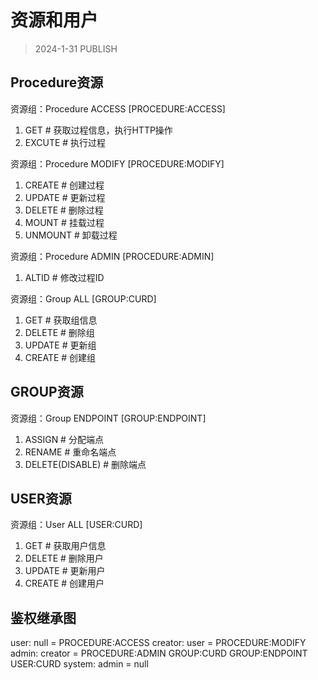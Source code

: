 # 资源和用户
> 2024-1-31
> PUBLISH
## Procedure资源

资源组：Procedure ACCESS  [PROCEDURE:ACCESS]
1. GET  # 获取过程信息，执行HTTP操作
2. EXCUTE  # 执行过程

资源组：Procedure MODIFY [PROCEDURE:MODIFY]
1. CREATE  # 创建过程
2. UPDATE  # 更新过程
3. DELETE  # 删除过程
4. MOUNT   # 挂载过程
5. UNMOUNT # 卸载过程

资源组：Procedure ADMIN [PROCEDURE:ADMIN]
1. ALTID  # 修改过程ID

资源组：Group ALL [GROUP:CURD]
1. GET    # 获取组信息
2. DELETE # 删除组
3. UPDATE # 更新组
4. CREATE # 创建组

## GROUP资源

资源组：Group ENDPOINT  [GROUP:ENDPOINT]
1. ASSIGN  # 分配端点
2. RENAME  # 重命名端点
3. DELETE(DISABLE)  # 删除端点

## USER资源

资源组：User ALL  [USER:CURD]
1. GET    # 获取用户信息
2. DELETE # 删除用户
3. UPDATE # 更新用户
4. CREATE # 创建用户

## 鉴权继承图

user: null = PROCEDURE:ACCESS
creator: user = PROCEDURE:MODIFY
admin: creator = PROCEDURE:ADMIN GROUP:CURD GROUP:ENDPOINT USER:CURD
system: admin = null